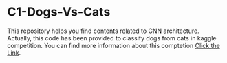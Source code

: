 # C1-Dogs-Vs-Cats
This repository helps you find contents related to CNN architecture. Actually, this code has been provided to classify dogs from cats in kaggle competition.
You can find more information about this comptetion [Click the Link](https://www.kaggle.com/competitions/dogs-vs-cats).
